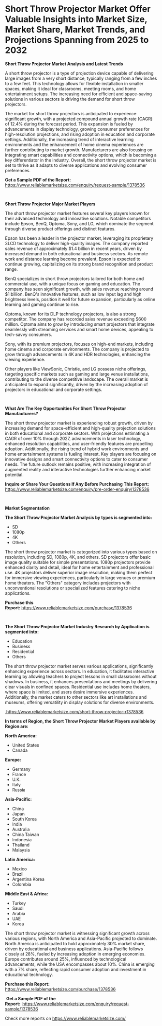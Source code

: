 <p><h1>Short Throw Projector Market Offer Valuable Insights into Market Size, Market Share, Market Trends, and Projections Spanning from 2025 to 2032</h1></p><p><strong>Short Throw Projector Market Analysis and Latest Trends</strong></p>
<p><p>A short throw projector is a type of projection device capable of delivering large images from a very short distance, typically ranging from a few inches to a few feet. This technology allows for flexible installation in smaller spaces, making it ideal for classrooms, meeting rooms, and home entertainment setups. The increasing need for efficient and space-saving solutions in various sectors is driving the demand for short throw projectors.</p><p>The market for short throw projectors is anticipated to experience significant growth, with a projected compound annual growth rate (CAGR) of 12.4% during the forecast period. This expansion is fueled by advancements in display technology, growing consumer preferences for high-resolution projections, and rising adoption in education and corporate settings. Additionally, the increasing trend of interactive learning environments and the enhancement of home cinema experiences are further contributing to market growth. Manufacturers are also focusing on integrating smart capabilities and connectivity options, which is becoming a key differentiator in the industry. Overall, the short throw projector market is set to thrive as it adapts to diverse applications and evolving consumer preferences.</p></p>
<p><strong>Get a Sample PDF of the Report:&nbsp;</strong> <a href="https://www.reliablemarketsize.com/enquiry/request-sample/1378536?utm_campaign=2948&utm_medium=2&utm_source=Github&utm_content=ia&utm_term=04042025&utm_id=short-throw-projector">https://www.reliablemarketsize.com/enquiry/request-sample/1378536</a></p>
<p>&nbsp;</p>
<p><strong>Short Throw Projector Major Market Players</strong></p>
<p><p>The short throw projector market features several key players known for their advanced technology and innovative solutions. Notable competitors include Epson, BenQ, Optoma, Sony, and LG, which dominate the segment through diverse product offerings and distinct features.</p><p>Epson has been a leader in the projector market, leveraging its proprietary 3LCD technology to deliver high-quality images. The company reported sales revenue of approximately $1.4 billion in recent years, driven by increased demand in both educational and business sectors. As remote work and distance learning become prevalent, Epson is expected to continue growing, capitalizing on its strong brand recognition and product range.</p><p>BenQ specializes in short throw projectors tailored for both home and commercial use, with a unique focus on gaming and education. The company has seen significant growth, with sales revenue reaching around $1 billion. BenQ's innovative features, such as low input lag and high brightness levels, position it well for future expansion, particularly as online learning and gaming continue to rise.</p><p>Optoma, known for its DLP technology projectors, is also a strong competitor. The company has recorded sales revenue exceeding $600 million. Optoma aims to grow by introducing smart projectors that integrate seamlessly with streaming services and smart home devices, appealing to tech-savvy consumers.</p><p>Sony, with its premium projectors, focuses on high-end markets, including home cinema and corporate environments. The company is projected to grow through advancements in 4K and HDR technologies, enhancing the viewing experience.</p><p>Other players like ViewSonic, Christie, and LG possess niche offerings, targeting specific markets such as gaming and large venue installations, contributing to the diverse competitive landscape. The overall market is anticipated to expand significantly, driven by the increasing adoption of projectors in educational and corporate settings.</p></p>
<p>&nbsp;</p>
<p><strong>What Are The Key Opportunities For Short Throw Projector Manufacturers?</strong></p>
<p><p>The short throw projector market is experiencing robust growth, driven by increasing demand for space-efficient and high-quality projection solutions in both educational and corporate sectors. With projections estimating a CAGR of over 10% through 2027, advancements in laser technology, enhanced resolution capabilities, and user-friendly features are propelling adoption. Additionally, the rising trend of hybrid work environments and home entertainment systems is fueling interest. Key players are focusing on innovative designs and smart connectivity options to cater to consumer needs. The future outlook remains positive, with increasing integration of augmented reality and interactive technologies further enhancing market potential.</p></p>
<p><strong>Inquire or Share Your Questions If Any Before Purchasing This Report:</strong> <a href="https://www.reliablemarketsize.com/enquiry/pre-order-enquiry/1378536?utm_campaign=2948&utm_medium=2&utm_source=Github&utm_content=ia&utm_term=04042025&utm_id=short-throw-projector">https://www.reliablemarketsize.com/enquiry/pre-order-enquiry/1378536</a></p>
<p>&nbsp;</p>
<p><strong>Market Segmentation</strong></p>
<p><strong>The Short Throw Projector Market Analysis by types is segmented into:</strong></p>
<p><ul><li>SD</li><li>1080p</li><li>4K</li><li>Others</li></ul></p>
<p><p>The short throw projector market is categorized into various types based on resolution, including SD, 1080p, 4K, and others. SD projectors offer basic image quality suitable for simple presentations. 1080p projectors provide enhanced clarity and detail, ideal for home entertainment and professional use. 4K projectors deliver superior image resolution, making them perfect for immersive viewing experiences, particularly in large venues or premium home theaters. The "Others" category includes projectors with unconventional resolutions or specialized features catering to niche applications.</p></p>
<p><strong>Purchase this Report:&nbsp;</strong><a href="https://www.reliablemarketsize.com/purchase/1378536?utm_campaign=2948&utm_medium=2&utm_source=Github&utm_content=ia&utm_term=04042025&utm_id=short-throw-projector">https://www.reliablemarketsize.com/purchase/1378536</a></p>
<p>&nbsp;</p>
<p><strong>The Short Throw Projector Market Industry Research by Application is segmented into:</strong></p>
<p><ul><li>Education</li><li>Business</li><li>Residential</li><li>Others</li></ul></p>
<p><p>The short throw projector market serves various applications, significantly enhancing experience across sectors. In education, it facilitates interactive learning by allowing teachers to project lessons in small classrooms without shadows. In business, it enhances presentations and meetings by delivering clear visuals in confined spaces. Residential use includes home theaters, where space is limited, and users desire immersive experiences. Additionally, the market caters to other sectors like art installations and museums, offering versatility in display solutions for diverse environments.</p></p>
<p><a href="https://www.reliablemarketsize.com/short-throw-projector-r1378536?utm_campaign=2948&utm_medium=2&utm_source=Github&utm_content=ia&utm_term=04042025&utm_id=short-throw-projector">&nbsp;https://www.reliablemarketsize.com/short-throw-projector-r1378536</a></p>
<p><strong>In terms of Region, the Short Throw Projector Market Players available by Region are:</strong></p>
<p>
    <p> <strong> North America: </strong>
        <ul>
            <li>United States</li>
            <li>Canada</li>
        </ul>
        </p> 
    <p> <strong> Europe: </strong>
        <ul>
            <li>Germany</li>
            <li>France</li>
            <li>U.K.</li>
            <li>Italy</li>
            <li>Russia</li>
        </ul>
        </p> 
    <p> <strong> Asia-Pacific: </strong>
        <ul>
            <li>China</li>
            <li>Japan</li>
            <li>South Korea</li>
            <li>India</li>
            <li>Australia</li>
            <li>China Taiwan</li>
            <li>Indonesia</li>
            <li>Thailand</li>
            <li>Malaysia</li>
        </ul>
        </p> 
    <p> <strong> Latin America: </strong>
        <ul>
            <li>Mexico</li>
            <li>Brazil</li>
            <li>Argentina Korea</li>
            <li>Colombia</li>
        </ul>
        </p> 
    <p> <strong> Middle East & Africa: </strong>
        <ul>
            <li>Turkey</li>
            <li>Saudi</li>
            <li>Arabia</li>
            <li>UAE</li>
            <li>Korea</li>
        </ul>
    </p>
    </p>
<p><p>The short throw projector market is witnessing significant growth across various regions, with North America and Asia-Pacific projected to dominate. North America is anticipated to hold approximately 30% market share, driven by educational and business applications. Asia-Pacific follows closely at 28%, fueled by increasing adoption in emerging economies. Europe contributes around 25%, influenced by technological advancements, while the USA encompasses about 10%. China is emerging with a 7% share, reflecting rapid consumer adoption and investment in educational technology.</p></p>
<p><strong>Purchase this Report: </strong><a href="https://www.reliablemarketsize.com/purchase/1378536?utm_campaign=2948&utm_medium=2&utm_source=Github&utm_content=ia&utm_term=04042025&utm_id=short-throw-projector">https://www.reliablemarketsize.com/purchase/1378536</a></p>
<p>&nbsp;<strong>Get a Sample PDF of the Report:&nbsp;&nbsp;</strong><a href="https://www.reliablemarketsize.com/enquiry/request-sample/1378536?utm_campaign=2948&utm_medium=2&utm_source=Github&utm_content=ia&utm_term=04042025&utm_id=short-throw-projector">https://www.reliablemarketsize.com/enquiry/request-sample/1378536</a></p>
<p><strong></strong></p>
<p>Check more reports on <a href="https://www.reliablemarketsize.com/?utm_campaign=2948&utm_medium=2&utm_source=Github&utm_content=ia&utm_term=04042025&utm_id=short-throw-projector">https://www.reliablemarketsize.com/</a></p>